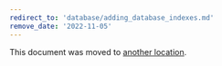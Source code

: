 ```yaml
---
redirect_to: 'database/adding_database_indexes.md'
remove_date: '2022-11-05'
---
```


This document was moved to [another location](database/adding_database_indexes.md).

<!-- This redirect file can be deleted after <2022-11-05>. -->
<!-- Redirects that point to other docs in the same project expire in three months. -->
<!-- Redirects that point to docs in a different project or site (for example, link is not relative and starts with `https:`) expire in one year. -->
<!-- Before deletion, see: https://docs.gitlab.com/ee/development/documentation/redirects.html -->
